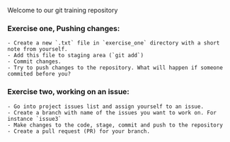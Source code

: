Welcome to our git training repository

### Exercise one, Pushing changes:
	- Create a new `.txt` file in `exercise_one` directory with a short note from yourself.
	- Add this file to staging area (`git add`)
	- Commit changes.
	- Try to push changes to the repository. What will happen if someone commited before you?
    
### Exercise two, working on an issue:
    - Go into project issues list and assign yourself to an issue.
    - Create a branch with name of the issues you want to work on. For instance `issue3`
    - Make changes to the code, stage, commit and push to the repository
    - Create a pull request (PR) for your branch.
